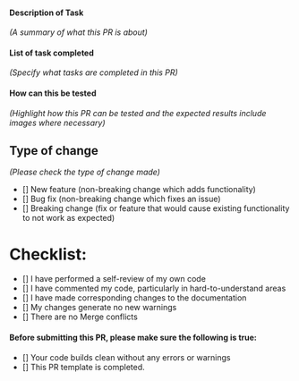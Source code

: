 #### Description of Task
_(A summary of what this PR is about)_



#### List of task completed
_(Specify what tasks are completed in this PR)_


#### How can this be tested
_(Highlight how this PR can be tested and the expected results include images where necessary)_


## Type of change
_(Please check the type of change made)_

- [] New feature (non-breaking change which adds functionality)
- [] Bug fix (non-breaking change which fixes an issue)
- [] Breaking change (fix or feature that would cause existing functionality to not work as expected)


# Checklist:
- [] I have performed a self-review of my own code
- [] I have commented my code, particularly in hard-to-understand areas
- [] I have made corresponding changes to the documentation
- [] My changes generate no new warnings
- [] There are no Merge conflicts 

#### Before submitting this PR, please make sure the following is true:
- [] Your code builds clean without any errors or warnings
- [] This PR template is completed.
